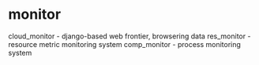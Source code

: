 # monitor
cloud_monitor - django-based web frontier, browsering data
res_monitor - resource metric monitoring system
comp_monitor - process monitoring system
